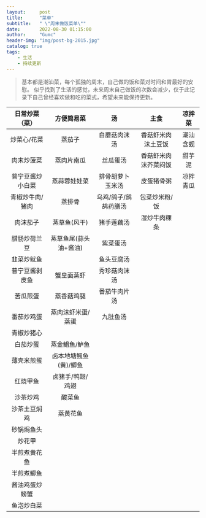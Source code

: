 ```yaml
---
layout:     post
title:      "菜单"
subtitle:   " \"周末做饭菜单\""
date:       2022-08-30 01:15:00
author:     "Gumc"
header-img: "img/post-bg-2015.jpg"
catalog: true
tags:
    - 生活
    - 持续更新
---
```

> 基本都是潮汕菜，每个孤独的周末，自己做的饭和菜对时间和胃最好的安慰。
> 似乎找到了生活的感觉，未来周末自己做饭的次数会减少，仅于此记录下自己曾经喜欢做和吃的菜式，希望未来能保持更新。

|  日常炒菜（菜）  |      方便简易菜       |          汤          |         主食         |  凉拌菜  |
| :--------------: | :-------------------: | :------------------: | :------------------: | :------: |
|   炒菜心/花菜    |        蒸茄子         |     白蘑菇肉沫汤     |  香菇虾米肉沫土豆饭  | 潮汕含蚬 |
|    肉末炒菠菜    |      蒸肉片南瓜       |       丝瓜蛋汤       | 香菇虾米肉沫芥菜闷饭 |  甜芋泥  |
| 普宁豆酱炒小白菜 |     蒸蒜蓉娃娃菜      |   排骨胡萝卜玉米汤   |      皮蛋猪骨粥      | 凉拌青瓜 |
| 青椒炒牛肉/猪肉  |        蒸排骨         | 乌鸡/鸽子/鹧鸪药膳汤 |    包菜炒米粉/饭     |          |
|     肉沫茄子     |     蒸草鱼(风干)      |      猪手莲藕汤      |     湿炒牛肉粿条     |          |
|   腊肠炒荷兰豆   | 蒸草鱼尾(蒜头油+酱油) |       紫菜蛋汤       |                      |          |
|    韭菜炒鱿鱼    |                       |      鱼头豆腐汤      |                      |          |
|  普宁豆酱剥皮鱼  |      蟹皇面蒸虾       |     秀珍菇肉沫汤     |                      |          |
|     苦瓜煎蛋     |      蒸香菇鸡腿       |     番茄牛肉片汤     |                      |          |
|    番茄炒鸡蛋    |   蒸肉沫虾米蛋/蒸蛋   |       九肚鱼汤       |                      |          |
|    青椒炒猪心    |                       |                      |                      |          |
|     白茄炒蛋     |     蒸金鲳鱼/鲈鱼     |                      |                      |          |
|    薄壳米煎蛋    | 卤本地塘鲺鱼(黄)/鲫鱼 |                      |                      |          |
|     红烧甲鱼     |   卤猪手/鸭翅/鸡翅    |                      |                      |          |
|     沙茶炒鸡     |        酸菜鱼         |                      |                      |          |
|   沙茶土豆焖鸡   |       蒸黄花鱼        |                      |                      |          |
|    砂锅焗鱼头    |                       |                      |                      |          |
|      炒花甲      |                       |                      |                      |          |
|   半煎煮黄花鱼   |                       |                      |                      |          |
|    半煎煮鲫鱼    |                       |                      |                      |          |
|  酱油鸡蛋炒螃蟹  |                       |                      |                      |          |
|    鱼泡炒白菜    |                       |                      |                      |          |
